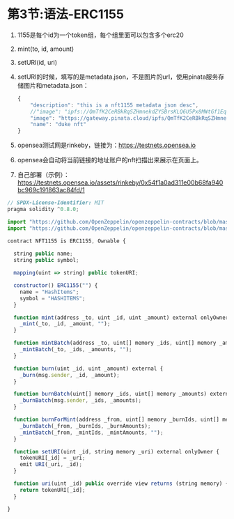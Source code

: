 # 第3节:语法-ERC1155

1. 1155是每个id为一个token组，每个组里面可以包含多个erc20

2. mint(to, id, amount)

3. setURI(id, uri)

4. setURI的时候，填写的是metadata.json，不是图片的url，使用pinata服务存储图片和metadata.json：

   ```js
   {
       "description": "this is a nft1155 metadata json desc",
       //"image": "ipfs://QmTfK2CeRBkRqSZHmnekdZYSBrsKLQ6U5Px8MWtGf1Eqta",
       "image": "https://gateway.pinata.cloud/ipfs/QmTfK2CeRBkRqSZHmnekdZYSBrsKLQ6U5Px8MWtGf1Eqta",
       "name": "duke nft"
   }
   ```

3. opensea测试网是rinkeby，链接为：https://testnets.opensea.io
4. opensea会自动将当前链接的地址账户的nft扫描出来展示在页面上。
5. 自己部署（示例）：https://testnets.opensea.io/assets/rinkeby/0x54f1a0ad311e00b68fa940bc969c191863ac84fd/1

```js
// SPDX-License-Identifier: MIT
pragma solidity ^0.8.0;

import "https://github.com/OpenZeppelin/openzeppelin-contracts/blob/master/contracts/token/ERC1155/ERC1155.sol";
import "https://github.com/OpenZeppelin/openzeppelin-contracts/blob/master/contracts/access/Ownable.sol";

contract NFT1155 is ERC1155, Ownable {
    
  string public name;
  string public symbol;

  mapping(uint => string) public tokenURI;

  constructor() ERC1155("") {
    name = "HashItems";
    symbol = "HASHITEMS";
  }

  function mint(address _to, uint _id, uint _amount) external onlyOwner {
    _mint(_to, _id, _amount, "");
  }

  function mintBatch(address _to, uint[] memory _ids, uint[] memory _amounts) external onlyOwner {
    _mintBatch(_to, _ids, _amounts, "");
  }

  function burn(uint _id, uint _amount) external {
    _burn(msg.sender, _id, _amount);
  }

  function burnBatch(uint[] memory _ids, uint[] memory _amounts) external {
    _burnBatch(msg.sender, _ids, _amounts);
  }

  function burnForMint(address _from, uint[] memory _burnIds, uint[] memory _burnAmounts, uint[] memory _mintIds, uint[] memory _mintAmounts) external onlyOwner {
    _burnBatch(_from, _burnIds, _burnAmounts);
    _mintBatch(_from, _mintIds, _mintAmounts, "");
  }

  function setURI(uint _id, string memory _uri) external onlyOwner {
    tokenURI[_id] = _uri;
    emit URI(_uri, _id);
  }

  function uri(uint _id) public override view returns (string memory) {
    return tokenURI[_id];
  }

}
```

